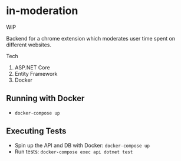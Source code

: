# in-moderation

WIP

Backend for a chrome extension which moderates user time spent on different websites.

Tech

1. ASP.NET Core
2. Entity Framework
3. Docker

## Running with Docker

- `docker-compose up`

## Executing Tests

- Spin up the API and DB with Docker: `docker-compose up`
- Run tests: `docker-compose exec api dotnet test`
